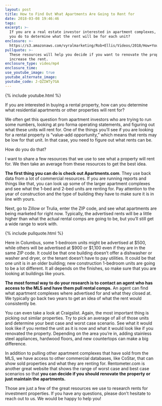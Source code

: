 ```yaml
---
layout: post
title: How to Find Out What Apartments Are Going to Rent for
date: 2018-03-08 19:46:46
tags:
excerpt: >-
  If you are a real estate investor interested in apartment complexes, what can
  you do to determine what the rent will be for each unit?
enclosure: >-
  https://s3.amazonaws.com/vyralmarketing/Rob+Ellis/Videos/2018/How+You+Can+Find+Out+What+Apartments+Are+Going+For+-+Central+Ohio+Real+Estate+Agent.mp4
pullquote: >-
  These resources will help you decide if you want to renovate the property to
  increase the rent.
enclosure_type: video/mp4
enclosure_time:
use_youtube_image: true
youtube_alternate_image:
youtube_code: J-QZIWTy7GA
---
```


{% include youtube.html %}

If you are interested in buying a rental property, how can you determine what residential apartments or other properties will rent for?

We often get this question from apartment investors who are trying to run some numbers, looking at pro forma operating statements, and figuring out what these units will rent for. One of the things you’ll see if you are looking for a rental property is “value-add opportunity,” which means that rents may be low for that unit. In that case, you need to figure out what rents can be.

How do you do that?

I want to share a few resources that we use to see what a property will rent for. We then take an average from these resources to get the best idea.

**The first thing you can do is check out Apartments.com**. They use back data from a lot of commercial resources. If you are running reports and things like that, you can look up some of the larger apartment complexes and see what the 1-bed and 2-bed units are renting for. Pay attention to the year of construction and the type of building they have to make sure it is in line with yours.

Next, go to Zillow or Trulia, enter the ZIP code, and see what apartments are being marketed for right now. Typically, the advertised rents will be a little higher than what the actual rental comps are going to be, but you’ll still get a wide range to work with.

{% include pullquote.html %}

Here in Columbus, some 1-bedroom units might be advertised at $500, while others will be advertised at $900 or $1,100 even if they are in the same ZIP code. It could be that one building doesn’t offer a dishwasher or washer and dryer, or the tenant doesn’t have to pay utilities. It could be that one unit is in an older building; new construction 1-bedroom units are going to be a lot different. It all depends on the finishes, so make sure that you are looking at buildings like yours.

**The most formal way to do your research is to contact an agent who has access to the MLS and have them pull rental comps.** An agent can find what apartment complexes where advertised for and what they closed at. We typically go back two years to get an idea of what the rent would consistently be.

You can even take a look at Craigslist. Again, the most important thing is picking out similar properties. Try to pick an average of all of those units and determine your best case and worst case scenario. See what it would look like if you rented the unit as it is now and what it would look like if you renovated the property. Depending on the area you’re in, adding stainless steel appliances, hardwood floors, and new countertops can make a big difference.

In addition to pulling other apartment complexes that have sold from the MLS, we have access to other commercial databases, like CoStar, that can show sold properties and what they are renting for. Rentometer.com is another great website that shows the range of worst case and best case scenarios so that **you can decide if you should renovate the property or just maintain the apartments.**

Those are just a few of the great resources we use to research rents for investment properties. If you have any questions, please don’t hesitate to reach out to us. We would be happy to help you!